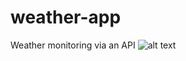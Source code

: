 # weather-app
Weather monitoring via an API
![alt text](https://raw.githubusercontent.com/rodrigommfreitas/weather-app/main/images/preview.png "App Preview")
